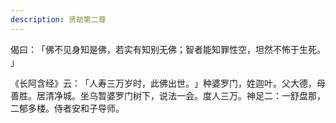 ```yaml
---
description: 贤劫第二尊
---
```



偈曰：​「佛不见身知是佛，若实有知别无佛；智者能知罪性空，坦然不怖于生死。​」

《长阿含经》云：​「人寿三万岁时，此佛出世。​」种婆罗门，姓迦叶。父大德，母善胜。居清净城。坐乌暂婆罗门树下，说法一会。度人三万。神足二：一舒盘那，二郁多楼。侍者安和子导师。